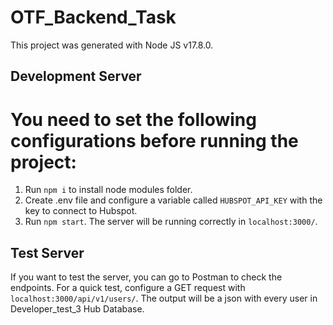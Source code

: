 # OTF_Backend_Task

This project was generated with Node JS v17.8.0.

## Development Server

# You need to set the following configurations before running the project:
1. Run `npm i` to install node modules folder.
2. Create .env file and configure a variable called `HUBSPOT_API_KEY` with the key to connect to Hubspot.
3. Run `npm start`. The server will be running correctly in `localhost:3000/`.

## Test Server

If you want to test the server, you can go to Postman to check the endpoints.
For a quick test, configure a GET request with `localhost:3000/api/v1/users/`. The output will be a json with every user in Developer_test_3 Hub Database.
